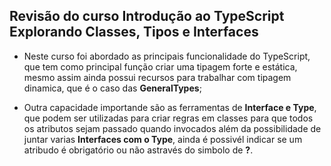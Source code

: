 ## Revisão do curso Introdução ao TypeScript Explorando Classes, Tipos e Interfaces

* Neste curso foi abordado as principais funcionalidade do TypeScript, que tem como principal função criar uma tipagem forte e estática, mesmo assim ainda possui recursos para trabalhar com tipagem dinamica, que é o caso das **GeneralTypes**;

* Outra capacidade importande são as ferramentas de **Interface e Type**, que podem ser utilizadas para criar regras em classes para que todos os atributos sejam passado quando invocados além da possibilidade de juntar varias **Interfaces com o Type**, ainda é possivél indicar se um atribudo é obrigatório ou não astravés do simbolo de **?**.

